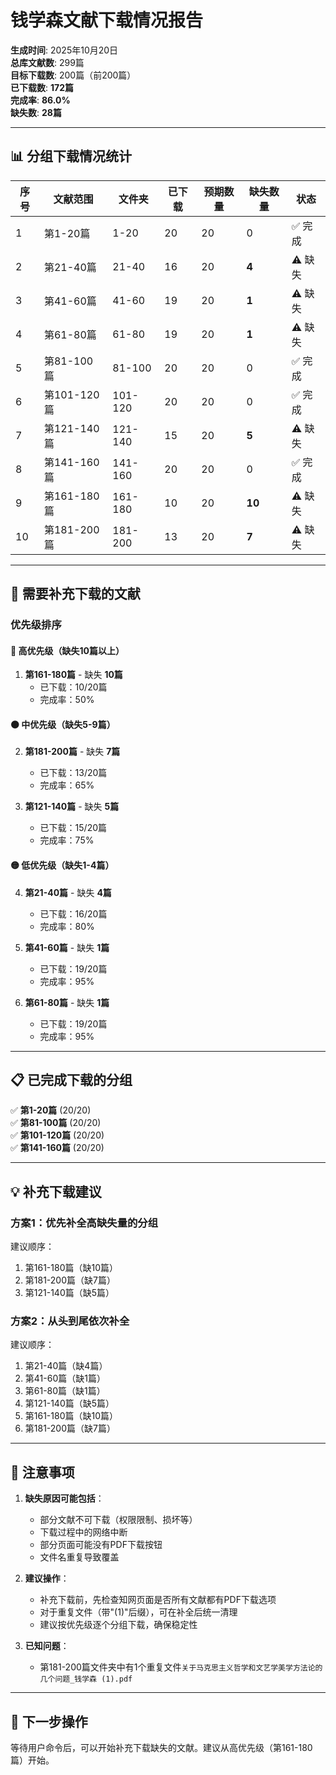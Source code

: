 # 钱学森文献下载情况报告

**生成时间**: 2025年10月20日  
**总库文献数**: 299篇  
**目标下载数**: 200篇（前200篇）  
**已下载数**: **172篇**  
**完成率**: **86.0%**  
**缺失数**: **28篇**

---

## 📊 分组下载情况统计

| 序号 | 文献范围 | 文件夹 | 已下载 | 预期数量 | 缺失数量 | 状态 |
|------|---------|--------|--------|----------|----------|------|
| 1 | 第1-20篇 | 1-20 | 20 | 20 | 0 | ✅ 完成 |
| 2 | 第21-40篇 | 21-40 | 16 | 20 | **4** | ⚠️ 缺失 |
| 3 | 第41-60篇 | 41-60 | 19 | 20 | **1** | ⚠️ 缺失 |
| 4 | 第61-80篇 | 61-80 | 19 | 20 | **1** | ⚠️ 缺失 |
| 5 | 第81-100篇 | 81-100 | 20 | 20 | 0 | ✅ 完成 |
| 6 | 第101-120篇 | 101-120 | 20 | 20 | 0 | ✅ 完成 |
| 7 | 第121-140篇 | 121-140 | 15 | 20 | **5** | ⚠️ 缺失 |
| 8 | 第141-160篇 | 141-160 | 20 | 20 | 0 | ✅ 完成 |
| 9 | 第161-180篇 | 161-180 | 10 | 20 | **10** | ⚠️ 缺失 |
| 10 | 第181-200篇 | 181-200 | 13 | 20 | **7** | ⚠️ 缺失 |

---

## 🎯 需要补充下载的文献

### 优先级排序

#### 🔴 **高优先级（缺失10篇以上）**
1. **第161-180篇** - 缺失 **10篇**
   - 已下载：10/20篇
   - 完成率：50%

#### 🟠 **中优先级（缺失5-9篇）**
2. **第181-200篇** - 缺失 **7篇**
   - 已下载：13/20篇
   - 完成率：65%

3. **第121-140篇** - 缺失 **5篇**
   - 已下载：15/20篇
   - 完成率：75%

#### 🟡 **低优先级（缺失1-4篇）**
4. **第21-40篇** - 缺失 **4篇**
   - 已下载：16/20篇
   - 完成率：80%

5. **第41-60篇** - 缺失 **1篇**
   - 已下载：19/20篇
   - 完成率：95%

6. **第61-80篇** - 缺失 **1篇**
   - 已下载：19/20篇
   - 完成率：95%

---

## 📋 已完成下载的分组

✅ **第1-20篇** (20/20)  
✅ **第81-100篇** (20/20)  
✅ **第101-120篇** (20/20)  
✅ **第141-160篇** (20/20)  

---

## 💡 补充下载建议

### 方案1：优先补全高缺失量的分组
建议顺序：
1. 第161-180篇（缺10篇）
2. 第181-200篇（缺7篇）
3. 第121-140篇（缺5篇）

### 方案2：从头到尾依次补全
建议顺序：
1. 第21-40篇（缺4篇）
2. 第41-60篇（缺1篇）
3. 第61-80篇（缺1篇）
4. 第121-140篇（缺5篇）
5. 第161-180篇（缺10篇）
6. 第181-200篇（缺7篇）

---

## 📝 注意事项

1. **缺失原因可能包括**：
   - 部分文献不可下载（权限限制、损坏等）
   - 下载过程中的网络中断
   - 部分页面可能没有PDF下载按钮
   - 文件名重复导致覆盖

2. **建议操作**：
   - 补充下载前，先检查知网页面是否所有文献都有PDF下载选项
   - 对于重复文件（带"(1)"后缀），可在补全后统一清理
   - 建议按优先级逐个分组下载，确保稳定性

3. **已知问题**：
   - 第181-200篇文件夹中有1个重复文件`关于马克思主义哲学和文艺学美学方法论的几个问题_钱学森 (1).pdf`

---

## 🚀 下一步操作

等待用户命令后，可以开始补充下载缺失的文献。建议从高优先级（第161-180篇）开始。

